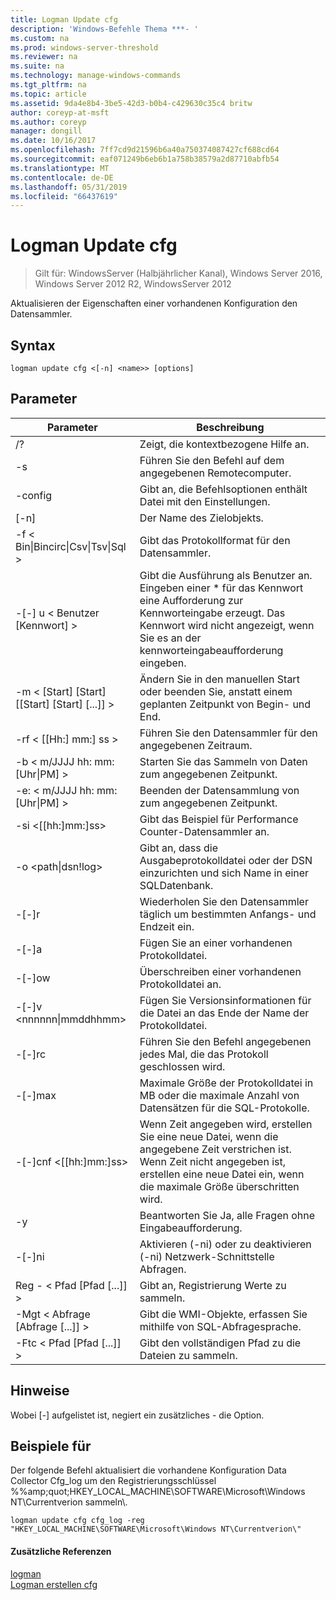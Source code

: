```yaml
---
title: Logman Update cfg
description: 'Windows-Befehle Thema ***- '
ms.custom: na
ms.prod: windows-server-threshold
ms.reviewer: na
ms.suite: na
ms.technology: manage-windows-commands
ms.tgt_pltfrm: na
ms.topic: article
ms.assetid: 9da4e8b4-3be5-42d3-b0b4-c429630c35c4 britw
author: coreyp-at-msft
ms.author: coreyp
manager: dongill
ms.date: 10/16/2017
ms.openlocfilehash: 7ff7cd9d21596b6a40a750374087427cf688cd64
ms.sourcegitcommit: eaf071249b6eb6b1a758b38579a2d87710abfb54
ms.translationtype: MT
ms.contentlocale: de-DE
ms.lasthandoff: 05/31/2019
ms.locfileid: "66437619"
---
```

# <a name="logman-update-cfg"></a>Logman Update cfg

>Gilt für: WindowsServer (Halbjährlicher Kanal), Windows Server 2016, Windows Server 2012 R2, WindowsServer 2012

Aktualisieren der Eigenschaften einer vorhandenen Konfiguration den Datensammler.  

## <a name="syntax"></a>Syntax  
```  
logman update cfg <[-n] <name>> [options]  
```  
## <a name="parameters"></a>Parameter  

|                    Parameter                     |                                                                               Beschreibung                                                                               |
|--------------------------------------------------|-------------------------------------------------------------------------------------------------------------------------------------------------------------------------|
|                        /?                        |                                                                    Zeigt, die kontextbezogene Hilfe an.                                                                     |
|                -s <computer name>                |                                                          Führen Sie den Befehl auf dem angegebenen Remotecomputer.                                                          |
|                 -config <value>                  |                                                         Gibt an, die Befehlsoptionen enthält Datei mit den Einstellungen.                                                         |
|                   [-n] <name>                    |                                                                       Der Name des Zielobjekts.                                                                        |
| -f < Bin&#124;Bincirc&#124;Csv&#124;Tsv&#124;Sql > |                                                            Gibt das Protokollformat für den Datensammler.                                                             |
|             -[-] u < Benutzer [Kennwort] >              | Gibt die Ausführung als Benutzer an. Eingeben einer \* für das Kennwort eine Aufforderung zur Kennworteingabe erzeugt. Das Kennwort wird nicht angezeigt, wenn Sie es an der kennworteingabeaufforderung eingeben. |
|    -m < [Start] [Start] [[Start] [Start] [...]] >    |                                                Ändern Sie in den manuellen Start oder beenden Sie, anstatt einem geplanten Zeitpunkt von Begin- und End.                                                 |
|                -rf < [[Hh:] mm:] ss >                |                                                        Führen Sie den Datensammler für den angegebenen Zeitraum.                                                         |
|        -b < m/JJJJ hh: mm: [Uhr&#124;PM] >         |                                                              Starten Sie das Sammeln von Daten zum angegebenen Zeitpunkt.                                                               |
|        -e: < m/JJJJ hh: mm: [Uhr&#124;PM] >         |                                                               Beenden der Datensammlung von zum angegebenen Zeitpunkt.                                                                |
|                -si <[[hh:]mm:]ss>                |                                                 Gibt das Beispiel für Performance Counter-Datensammler an.                                                  |
|              -o <path&#124;dsn!log>              |                                              Gibt an, dass die Ausgabeprotokolldatei oder der DSN einzurichten und sich Name in einer SQL­Datenbank.                                               |
|                      -[-]r                       |                                                  Wiederholen Sie den Datensammler täglich um bestimmten Anfangs- und Endzeit ein.                                                  |
|                      -[-]a                       |                                                                     Fügen Sie an einer vorhandenen Protokolldatei.                                                                     |
|                      -[-]ow                      |                                                                     Überschreiben einer vorhandenen Protokolldatei an.                                                                     |
|           -[-]v <nnnnnn&#124;mmddhhmm>           |                                                   Fügen Sie Versionsinformationen für die Datei an das Ende der Name der Protokolldatei.                                                   |
|                  -[-]rc <task>                   |                                                         Führen Sie den Befehl angegebenen jedes Mal, die das Protokoll geschlossen wird.                                                          |
|                 -[-]max <value>                  |                                                 Maximale Größe der Protokolldatei in MB oder die maximale Anzahl von Datensätzen für die SQL-Protokolle.                                                  |
|              -[-]cnf <[[hh:]mm:]ss>              |     Wenn Zeit angegeben wird, erstellen Sie eine neue Datei, wenn die angegebene Zeit verstrichen ist. Wenn Zeit nicht angegeben ist, erstellen eine neue Datei ein, wenn die maximale Größe überschritten wird.     |
|                        -y                        |                                                             Beantworten Sie Ja, alle Fragen ohne Eingabeaufforderung.                                                              |
|                      -[-]ni                      |                                                         Aktivieren (-ni) oder zu deaktivieren (-ni) Netzwerk-Schnittstelle Abfragen.                                                          |
|             Reg - < Pfad [Pfad [...]] >             |                                                                 Gibt an, Registrierung Werte zu sammeln.                                                                 |
|            -Mgt < Abfrage [Abfrage [...]] >            |                                                      Gibt die WMI-Objekte, erfassen Sie mithilfe von SQL-Abfragesprache.                                                       |
|             -Ftc < Pfad [Pfad [...]] >             |                                                           Gibt den vollständigen Pfad zu die Dateien zu sammeln.                                                            |

## <a name="remarks"></a>Hinweise  
Wobei [-] aufgelistet ist, negiert ein zusätzliches - die Option.  
## <a name="BKMK_examples"></a>Beispiele für  
Der folgende Befehl aktualisiert die vorhandene Konfiguration Data Collector Cfg_log um den Registrierungsschlüssel %%amp;quot;HKEY_LOCAL_MACHINE\SOFTWARE\Microsoft\Windows NT\Currentverion sammeln\\.  
```  
logman update cfg cfg_log -reg "HKEY_LOCAL_MACHINE\SOFTWARE\Microsoft\Windows NT\Currentverion\"  
```  
#### <a name="additional-references"></a>Zusätzliche Referenzen  
[logman](logman.md)  
[Logman erstellen cfg](logman-create-cfg.md)  
